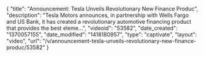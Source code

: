 {
    "title": "Announcement: Tesla Unveils Revolutionary New Finance Produc",
    "description": "Tesla Motors announces, in partnership with Wells Fargo and US Bank, it has created a revolutionary automotive financing product that provides the best eleme...",
    "videoid": "53582",
    "date_created": "1370057155",
    "date_modified": "1418180957",
    "type": "captivate",
    "layout": "video",
    "url": "\/v\/announcement-tesla-unveils-revolutionary-new-finance-produc\/53582"
}
